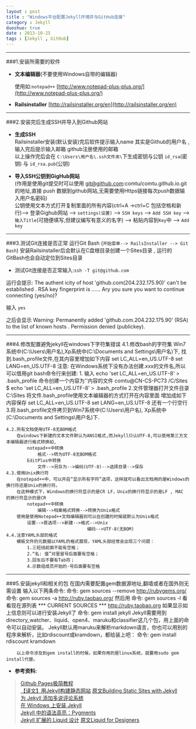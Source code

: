 ```yaml
---
layout : post
title : "Windows平台配置Jekyll环境并与GitHub连接"
category : Jekyll
duoshuo: true
date : 2013-10-25
tags : [Jekyll , GitHub]
---
```


******

###1.安装所需要的软件<br />
* **文本编辑器**(不要使用Windows自带的编辑器) 

	使用如:`notepad++` [http://www.notepad-plus-plus.org/](http://www.notepad-plus-plus.org/)<br />
* **Railsinstaller**    [http://railsinstaller.org/en](http://railsinstaller.org/en)

<!-- more -->

******

###2.安装完后生成SSH并导入到Github网站
* **生成SSH**<br />
	Railsinstaller安装(默认安装)完后软件提示输入name 其实是Github的用户名 , 输入完后提示输入邮箱 github注册使用的邮箱<br />
	以上操作完后会在 `C:\Users\用户名\.ssh文件夹\`下生成密钥与公钥 `id_rsa`(密钥) 与 `id_rsa.pub`(公钥) 

* **导入SSH公钥到GigHub网站** <br />
	(作用是使用git提交时可以使用 git@github.com:comtu/comtu.github.io.git 的地址,直接 push 数据到github网站,无需要使用Https链接每次push数据输入用户名密码)<br />
	公钥使用文本方式打开复制里面的所有内容(ctrl+A ->ctrl+C 包括空格和新行)--> 登录Gighub网站 --> `settings(设置)` --> `SSH keys` --> `Add SSH key` --> `输入Title`(可随便填写,但建议编写有意义的名字) --> 粘贴内容到`Key`中 --> `Add key`

******

###3.测试Git连接是否正常
运行Git Bash (`开始菜单--> RailsInstaller --> Git Bash`) 安装Railsinstaller后会默认在C盘根目录创建一个Sites目录 , 运行的GitBash也会自动定位到Sites目录

* 测试Git连接是否正常输入:`ssh -T git@github.com`

运行会提示:
	The authent icity of host 'github.com(204.232.175.90)' can't be established . 
	RSA key fingerprint is ......
	Ary you sure you want to continue connecting (yes/no)? 

输入 
	`yes`

之后会显示
	Warning: Permanently added 'github.com.204.232.175.90' (RSA) to the list of known hosts . 
	Permission denied (publickey).

******

###4.修改配置避免jekyll在windows下字符集错误
	4.1.修改bash的字符集
		Win7系统中(C:\Users\用户名),Xp系统中(C:\Documents and Settings\用户名)下,
		找到.bash_profile文件,在其内容里增加如下内容
			set LC_ALL=en_US.UTF-8
			set LANG=en_US.UTF-8
		注意:
			在Windows系统下没有办法创建.xxx的文件名,所以可以借用git bash命令行来创建:
			1. 输入 echo 'set LC_ALL=en_US.UTF-8' > .bash_profile 命令创建一个内容为''内容的文件
				comtu@CN-CS-PC73 /C/Sites
				$ echo 'set LC_ALL=en_US.UTF-8' > .bash_profile
			2.文件管理器打开文件目录C:\Sites 将文件.bash_profile使用文本编辑器的方式打开在内容里面
			增加成如下内容保存
				set LC_ALL=en_US.UTF-8
				set LANG=en_US.UTF-8
				还有一个行空行
			3.将.bash_profile文件拷贝到Win7系统中(C:\Users\用户名),
			Xp系统中(C:\Documents and Settings\用户名)下.

	4.2.所有文档使用UTF-8无BOM格式
		在windows下新建的文本文件默认为ANSI格式,而Jekyll只认UTF-8,可以使用第三方文本编辑器进行格式转换如,
			notepad++中转换
				格式-->转为UTF-8无BOM格式
			EditPlus中转换
				文件-->另存为-->编码(UTF-8)-->选择目录-->保存
	4.3.使用Unix换行符
		在notepad++中，可以开启“显示所有字符”选项，这样就可以看出文档用的是Windows的换行符还是Unix的换行符。
		在这种模式下，Windows的换行符显示的是CR LF，Unix的换行符显示的是LF , MAC 的换行符显示的是CR
			notepad++中转换
				编辑-->档案格式转换-->转换为Unix格式
		使用是使用Notepad++文档编辑器则可以在创建的时候就默认为Unix格式
			设置-->首选项-->新建-->格式-->Unix
			                       编码-->UTF-8(无BOM)
	4.4.注意YAML头部的格式
		模板文件的元数据以YAML的格式展现，YAML头部经常会出现三个问题：
			1.三短线前面不能有空格；
			2.“名: 值”对里冒号后面要有空格；
			3.回车后不要有Tab符；
			4.示数组成员开始的-号后面要有空格
	
******

###5.安装jekyll和相关的包
	在国内需要配置gem数据源地址,翻墙或者在国外则无需设置
		输入以下两条命令:
			命令: gem sources --remove http://rubygems.org/
			命令: gem sources -a http://ruby.taobao.org/
		然后用 命令: gem sources -l 看看现在源列表
			*** CURRENT SOURCES ***
			http://ruby.taobao.org
		如果显示如上信息则可以进行安装Jekyll了 
			命令: gem install jekyll
		Jekyll需要用到directory_watcher、liquid、open4、maruku和classifier这几个包，用上面的命令可以自动安装。
		Jekyll默认用maruku来解析markdown语言，你也可以用别的程序来解析，比如rdiscount或kramdown，都给装上吧：
			命令: gem install rdiscount kramdown

		以上命令涉及到gem install的时候，如果你用的是linux系统，就要用sudo gem install代替。


* **参考资料:**

> [Github Pages极简教程](http://yanping.me/cn/blog/2012/03/18/github-pages-step-by-step/)  
> [【译文】用Jekyll构建静态网站](http://yanping.me/cn/blog/2011/12/15/building-static-sites-with-jekyll/) [原文Building Static Sites with Jekyll](http://code.tutsplus.com/tutorials/building-static-sites-with-jekyll--net-22211)  
> [为 Jekyll 添加多说评论系统](http://havee.me/internet/2013-07/add-duoshuo-commemt-system-into-jekyll.html)  
> [在 Windows 上安装 Jekyll](http://cn.yizeng.me/2013/05/10/setup-jekyll-on-windows/#troubleshooting)  
> [Jekyll 中的语法高亮：Pygments](http://comtu.github.io/blog/2014/10/18/support-pygments-in-Jekyll.html)  
> [Jekyll 扩展的 Liquid 设计](http://havee.me/internet/2013-11/jekyll-liquid-designers.html)  [原文Liquid for Designers](https://github.com/shopify/liquid/wiki/liquid-for-designers)  


